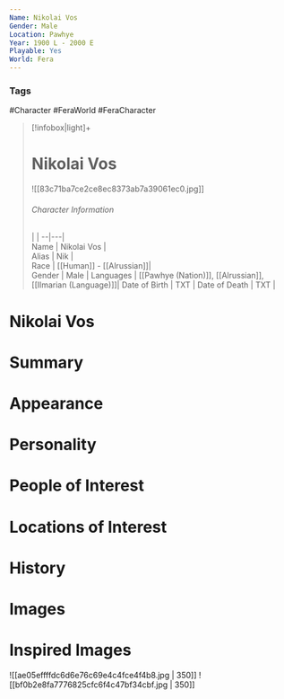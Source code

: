 ```yaml
---
Name: Nikolai Vos  
Gender: Male
Location: Pawhye
Year: 1900 L - 2000 E
Playable: Yes
World: Fera
---
```


### Tags
#Character #FeraWorld #FeraCharacter  

> [!infobox|light]+  
> # Nikolai Vos  
> ![[83c71ba7ce2ce8ec8373ab7a39061ec0.jpg]]
> ###### Character Information
>  |   |
> --|---|  
> Name | Nikolai Vos |  
> Alias | Nik |  
> Race | [[Human]] - [[Alrussian]]|  
> Gender | Male |
> Languages | [[Pawhye (Nation)]], [[Alrussian]], [[Ilmarian (Language)]]|
> Date of Birth | TXT |
> Date of Death | TXT |

# Nikolai Vos

# Summary

# Appearance

# Personality

# People of Interest

# Locations of Interest

# History

# Images

# Inspired Images
![[ae05effffdc6d6e76c69e4c4fce4f4b8.jpg | 350]]
![[bf0b2e8fa7776825cfc6f4c47bf34cbf.jpg | 350]]